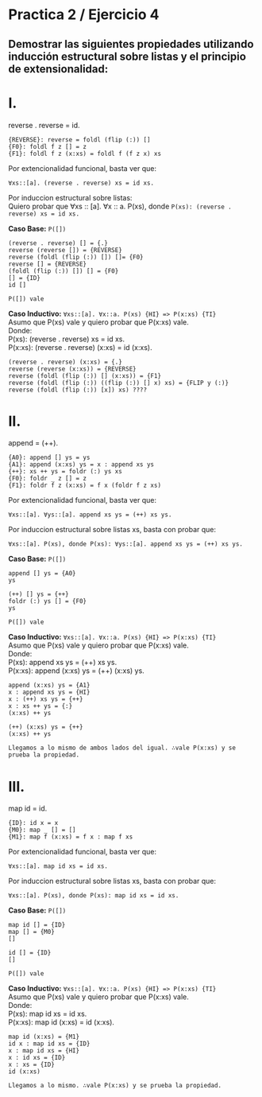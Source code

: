 # Practica 2 / Ejercicio 4 
## Demostrar las siguientes propiedades utilizando inducción estructural sobre listas y el principio de extensionalidad:
# I.
reverse . reverse = id. 
```
{REVERSE}: reverse = foldl (flip (:)) []
{F0}: foldl f z [] = z
{F1}: foldl f z (x:xs) = foldl f (f z x) xs
```
Por extencionalidad funcional, basta ver que:  
```
∀xs::[a]. (reverse . reverse) xs = id xs.
```
Por induccion estructural sobre listas:  
Quiero probar que ∀xs :: [a]. ∀x :: a. P(xs), donde `P(xs): (reverse . reverse) xs = id xs.`

**Caso Base:** `P([])`
```
(reverse . reverse) [] = {.}
reverse (reverse []) = {REVERSE}
reverse (foldl (flip (:)) []) []= {F0}
reverse [] = {REVERSE}
(foldl (flip (:)) []) [] = {F0}
[] = {ID}
id []

P([]) vale
```
**Caso Inductivo:** `∀xs::[a]. ∀x::a. P(xs) {HI} => P(x:xs) {TI}`  
Asumo que P(xs) vale y quiero probar que P(x:xs) vale.  
Donde:  
P(xs): (reverse . reverse) xs = id xs.  
P(x:xs): (reverse . reverse) (x:xs) = id (x:xs).

```
(reverse . reverse) (x:xs) = {.}
reverse (reverse (x:xs)) = {REVERSE}
reverse (foldl (flip (:)) [] (x:xs)) = {F1}
reverse (foldl (flip (:)) ((flip (:)) [] x) xs) = {FLIP y (:)}
reverse (foldl (flip (:)) [x]) xs) ????
```

# II.  
append = (++).  
```
{A0}: append [] ys = ys
{A1}: append (x:xs) ys = x : append xs ys
{++}: xs ++ ys = foldr (:) ys xs
{F0}: foldr _ z [] = z
{F1}: foldr f z (x:xs) = f x (foldr f z xs)
```
Por extencionalidad funcional, basta ver que:  
```
∀xs::[a]. ∀ys::[a]. append xs ys = (++) xs ys.
``` 
Por induccion estructural sobre listas xs, basta con probar que:
```
∀xs::[a]. P(xs), donde P(xs): ∀ys::[a]. append xs ys = (++) xs ys.
```
**Caso Base:** `P([])`
```
append [] ys = {A0}
ys

(++) [] ys = {++}
foldr (:) ys [] = {F0}
ys

P([]) vale
```
**Caso Inductivo:** `∀xs::[a]. ∀x::a. P(xs) {HI} => P(x:xs) {TI}`  
Asumo que P(xs) vale y quiero probar que P(x:xs) vale.  
Donde:   
P(xs): append xs ys = (++) xs ys.  
P(x:xs): append (x:xs) ys = (++) (x:xs) ys.
```
append (x:xs) ys = {A1}
x : append xs ys = {HI}
x : (++) xs ys = {++}
x : xs ++ ys = {:}
(x:xs) ++ ys

(++) (x:xs) ys = {++}
(x:xs) ++ ys

Llegamos a lo mismo de ambos lados del igual. ∴vale P(x:xs) y se prueba la propiedad.
```

# III.  
map id = id.
```
{ID}: id x = x
{M0}: map _ [] = []
{M1}: map f (x:xs) = f x : map f xs
```
Por extencionalidad funcional, basta ver que:  
```
∀xs::[a]. map id xs = id xs.
``` 
Por induccion estructural sobre listas xs, basta con probar que:
```
∀xs::[a]. P(xs), donde P(xs): map id xs = id xs.
```
**Caso Base:** `P([])`
```
map id [] = {ID}
map [] = {M0}
[]

id [] = {ID}
[]

P([]) vale
```
**Caso Inductivo:** `∀xs::[a]. ∀x::a. P(xs) {HI} => P(x:xs) {TI}`  
Asumo que P(xs) vale y quiero probar que P(x:xs) vale.  
Donde:   
P(xs): map id xs = id xs.  
P(x:xs): map id (x:xs) = id (x:xs).
```
map id (x:xs) = {M1}
id x : map id xs = {ID}
x : map id xs = {HI}
x : id xs = {ID}
x : xs = {ID}
id (x:xs)

Llegamos a lo mismo. ∴vale P(x:xs) y se prueba la propiedad.
```
